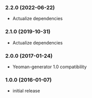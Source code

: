 ### 2.2.0 (2022-06-22)
* Actualize dependencies

### 2.1.0 (2019-10-31)
* Actualize dependencies

### 2.0.0 (2017-01-24)
* Yeoman-generator 1.0 compatibility

### 1.0.0 (2016-01-07)
* initial release 